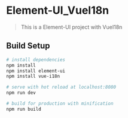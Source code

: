# Element-UI_VueI18n

> This is a Element-UI project with VueI18n 

## Build Setup

``` bash
# install dependencies
npm install
npm install element-ui
npm install vue-i18n

# serve with hot reload at localhost:8080
npm run dev

# build for production with minification
npm run build
```
